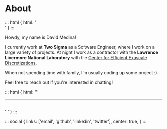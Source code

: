# About

::: html { html: '<br>' } :::

Howdy, my name is David Medina!

I currently work at **Two Sigma** as a Software Engineer, where I work on a large variety of projects.
At night I work as a contractor with the **Lawrence Livermore National Laboratory** with the [Center for Efficient Exascale Discretizations](http://ceed.exascaleproject.org/).

When not spending time with family, I'm usually coding up some project :)

Feel free to reach out if you're interested in chatting!

::: html { html: '''
<br><hr><br>
''' } :::

::: social {
    links: ['email', 'github', 'linkedin', 'twitter'],
    center: true,
} :::
